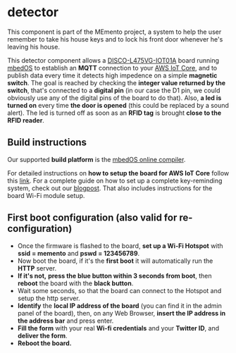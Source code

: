 # **detector**

This component is part of the MEmento project, a system to help the user remember to take his house keys and to lock his front door whenever he's leaving his house. 

This detector component allows a [DISCO-L475VG-IOT01A](https://os.mbed.com/platforms/ST-Discovery-L475E-IOT01A/#board-pinout) board running [mbedOS](https://www.mbed.com/en/) to establish an **MQTT** connection to your [AWS IoT Core](https://aws.amazon.com/iot-core/), and to publish data every time it detects high impedence on a simple **magnetic switch**. 
The goal is reached by checking the **integer value returned by the switch**, that's connected to a **digital pin** (in our case the D1 pin, we could obviously use any of the digital pins of the board to do that). Also, **a led is turned on** every time **the door is opened** (this could be replaced by a sound alert). The led is turned off as soon as an **RFID tag** is brought **close to the RFID reader**.

## Build instructions

Our supported **build platform** is the [mbedOS online compiler](https://ide.mbed.com/compiler).

For detailed instructions on **how to setup the board for AWS IoT Core** follow this [link](https://os.mbed.com/users/coisme/notebook/aws-iot-from-mbed-os-device/). For a complete guide on how to set up a complete key-reminding system, check out our [blogpost](https://www.hackster.io/memento-team/memento-07ff93).
That also includes instructions for the board Wi-Fi module setup.

## First boot configuration (also valid for re-configuration)

- Once the firmware is flashed to the board, **set up a Wi-Fi Hotspot** with **ssid = memento** and **pswd = 123456789**.
- Now boot the board, if it's the **first boot** it will automatically run the **HTTP** server.
- **If it's not,** **press the blue button within 3 seconds from boot**, then **reboot** the board with the **black button**.
- Wait some seconds, so that the board can connect to the Hotspot and setup the http server.
- **Identify** the **local IP address of the board** (you can find it in the admin panel of the board), then, on any Web Browser, **insert the IP address in the address bar** and press enter.
- **Fill the form** with your real **Wi-fi credentials** and your **Twitter ID**, and **deliver the form**.
- **Reboot the board.**

